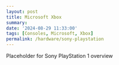 ```yaml
---
layout: post
title: Microsoft Xbox
summary: 
date: '2024-08-29 11:33:00'
tags: [Consoles, Microsoft, Xbox]
permalink: /hardware/sony-playstation
---
```


Placeholder for Sony PlayStation 1 overview